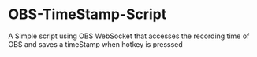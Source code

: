 # OBS-TimeStamp-Script
A Simple script using OBS WebSocket that accesses the recording time of OBS and saves a timeStamp when hotkey is presssed
